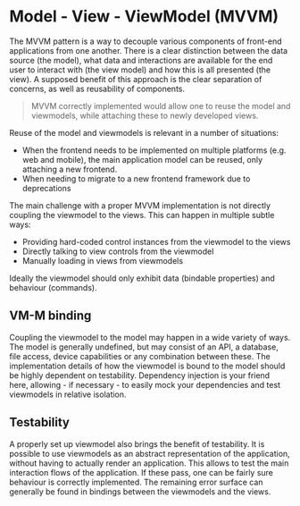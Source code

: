 Model - View - ViewModel (MVVM)
=======================

The MVVM pattern is a way to decouple various components of front-end applications from one another. There is a clear distinction between the data source (the model), what data and interactions are available for the end user to interact with (the view model) and how this is all presented (the view). A supposed benefit of this approach is the clear separation of concerns, as well as reusability of components.

> MVVM correctly implemented would allow one to reuse the model and viewmodels, while attaching these to newly developed views.

Reuse of the model and viewmodels is relevant in a number of situations:

- When the frontend needs to be implemented on multiple platforms (e.g. web and mobile), the main application model can be reused, only attaching a new frontend.
- When needing to migrate to a new frontend framework due to deprecations

The main challenge with a proper MVVM implementation is not directly coupling the viewmodel to the views. This can happen in multiple subtle ways:
- Providing hard-coded control instances from the viewmodel to the views
- Directly talking to view controls from the viewmodel
- Manually loading in views from viewmodels

Ideally the viewmodel should only exhibit data (bindable properties) and behaviour (commands).

## VM-M binding
Coupling the viewmodel to the model may happen in a wide variety of ways. The model is generally undefined, but may consist of an API, a database, file access, device capabilities or any combination between these. The implementation details of how the viewmodel is bound to the model should be highly dependent on testability. Dependency injection is your friend here, allowing - if necessary - to easily mock your dependencies and test viewmodels in relative isolation.

## Testability
A properly set up viewmodel also brings the benefit of testability. It is possible to use viewmodels as an abstract representation of the application, without having to actually render an application. This allows to test the main interaction flows of the application. If these pass, one can be fairly sure behaviour is correctly implemented. The remaining error surface can generally be found in bindings between the viewmodels and the views.

